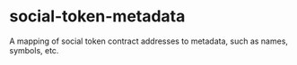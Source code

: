 # social-token-metadata
A mapping of social token contract addresses to metadata, such as names, symbols, etc.
